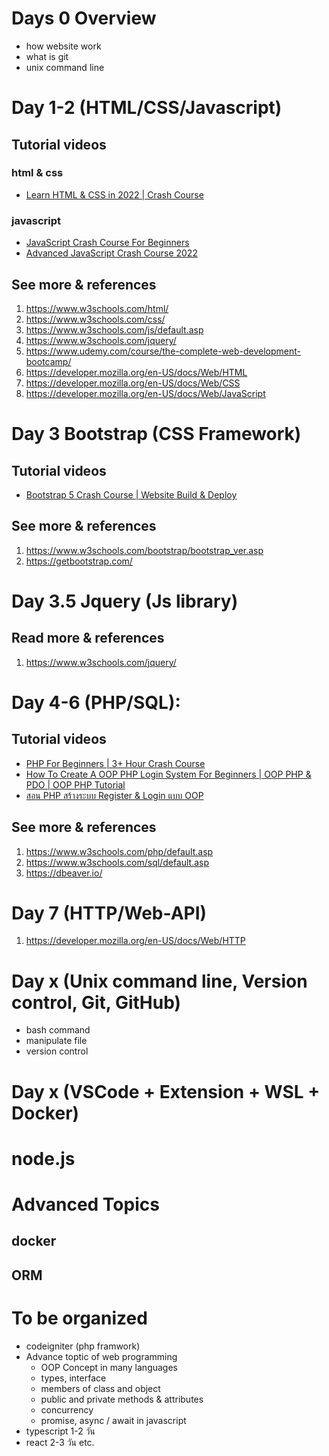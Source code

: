 # Days 0 Overview
- how website work
- what is git
- unix command line

# Day 1-2 (HTML/CSS/Javascript)

## Tutorial videos
### html & css
- [Learn HTML & CSS in 2022 | Crash Course](https://www.youtube.com/watch?v=gXLjWRteuWI&ab_channel=DesignCourse)
### javascript
- [JavaScript Crash Course For Beginners](https://www.youtube.com/watch?v=hdI2bqOjy3c&ab_channel=TraversyMedia)
- [Advanced JavaScript Crash Course 2022](https://www.youtube.com/watch?v=R9I85RhI7Cg&ab_channel=Codevolution)

## See more & references
1. https://www.w3schools.com/html/
2. https://www.w3schools.com/css/
3. https://www.w3schools.com/js/default.asp
4. https://www.w3schools.com/jquery/
5. https://www.udemy.com/course/the-complete-web-development-bootcamp/
6. https://developer.mozilla.org/en-US/docs/Web/HTML
7. https://developer.mozilla.org/en-US/docs/Web/CSS
8. https://developer.mozilla.org/en-US/docs/Web/JavaScript

# Day 3 Bootstrap (CSS Framework)
## Tutorial videos
- [Bootstrap 5 Crash Course | Website Build & Deploy](https://www.youtube.com/watch?v=4sosXZsdy-s)

## See more & references
1. https://www.w3schools.com/bootstrap/bootstrap_ver.asp
2. https://getbootstrap.com/

# Day 3.5 Jquery (Js library)
## Read more & references
1. https://www.w3schools.com/jquery/

# Day 4-6 (PHP/SQL):
## Tutorial videos
- [PHP For Beginners | 3+ Hour Crash Course](https://www.youtube.com/watch?v=BUCiSSyIGGU)
- [How To Create A OOP PHP Login System For Beginners | OOP PHP & PDO | OOP PHP Tutorial](https://www.youtube.com/watch?v=BaEm2Qv14oU)
- [สอน PHP สร้างระบบ Register & Login แบบ OOP](https://www.youtube.com/watch?v=q6DZeAKpe78)
## See more & references
1. https://www.w3schools.com/php/default.asp
2. https://www.w3schools.com/sql/default.asp
3. https://dbeaver.io/

# Day 7 (HTTP/Web-API)
1. https://developer.mozilla.org/en-US/docs/Web/HTTP

# Day x (Unix command line, Version control, Git, GitHub)
- bash command
- manipulate file
- version control

# Day x (VSCode + Extension + WSL + Docker)
# node.js

# Advanced Topics
## docker
## ORM

# To be organized
- codeigniter (php framwork)
- Advance toptic of web programming
  - OOP Concept in many languages
  - types, interface
  - members of class and object
  - public and private methods & attributes
  - concurrency
  - promise, async / await in javascript
- typescript 1-2 วัน
- react 2-3 วัน
etc.
